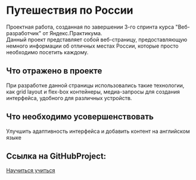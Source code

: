 # Путешествия по России  
 
Проектная работа, созданная по завершении 3-го спринта курса "Веб-разработчик" от Яндекс.Практикума.  
Данный проект представляет собой веб-страницу, предоставляющую немного информации об отличных местах России, которые просто необходимо посетить каждому.  
## Что отражено в проекте  

При разработке данной страницы использовались такие технологии, как grid layout и  flex-box контейнеры, медиа-запросы для создания интерфейса, удобного для различных устройств.

## Что необходимо усовершенствовать  

Улучшить адаптивность интерфейса и добавить контент на английском языке
## Ссылка на GitHubProject:  
[Научиться учиться](https://qvanchik57.github.io/how-to-learn/)
